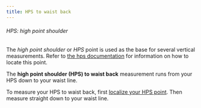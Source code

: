 ```yaml
---
title: HPS to waist back
---
```


<Note>

###### HPS: high point shoulder

The _high point shoulder_ or _HPS_ point is used as the base for several vertical measurements.
Refer to [the hps documentation](/docs/measurements/hps/) for information on how to locate this point.

</Note>

The **high point shoulder (HPS) to waist back** measurement runs from your HPS down to your waist line.

To measure your HPS to waist back, first [localize your HPS point](/docs/measurements/hps/).
Then measure straight down to your waist line.
<MeasieImage />
